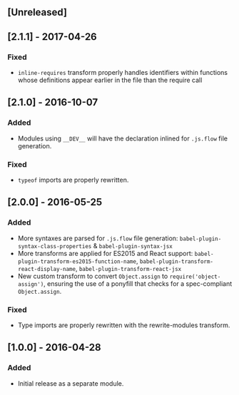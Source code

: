 ## [Unreleased]

## [2.1.1] - 2017-04-26

### Fixed
- `inline-requires` transform properly handles identifiers within functions whose definitions appear earlier in the file than the require call

## [2.1.0] - 2016-10-07

### Added
- Modules using `__DEV__` will have the declaration inlined for `.js.flow` file generation.

### Fixed
- `typeof` imports are properly rewritten.


## [2.0.0] - 2016-05-25

### Added
- More syntaxes are parsed for `.js.flow` file generation: `babel-plugin-syntax-class-properties` & `babel-plugin-syntax-jsx`
- More transforms are applied for ES2015 and React support: `babel-plugin-transform-es2015-function-name`, `babel-plugin-transform-react-display-name`, `babel-plugin-transform-react-jsx`
- New custom transform to convert `Object.assign` to `require('object-assign')`, ensuring the use of a ponyfill that checks for a spec-compliant `Object.assign`.

### Fixed
- Type imports are properly rewritten with the rewrite-modules transform.


## [1.0.0] - 2016-04-28

### Added
- Initial release as a separate module.
